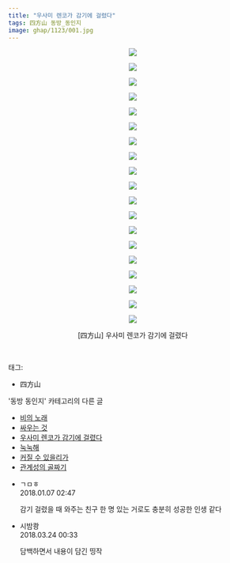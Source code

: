 ```yaml
---
title: "우사미 렌코가 감기에 걸렸다"
tags: 四方山 동방_동인지
image: ghap/1123/001.jpg
---
```

<div class="article">
<p style="text-align: center; clear: none; float: none;"><img src="{{ site.nasurl }}/ghap/1123/001.jpg"/></p>
<p style="text-align: center; clear: none; float: none;"><img src="{{ site.nasurl }}/ghap/1123/002.jpg"/></p>
<p style="text-align: center; clear: none; float: none;"><img src="{{ site.nasurl }}/ghap/1123/003.jpg"/></p>
<p style="text-align: center; clear: none; float: none;"><img src="{{ site.nasurl }}/ghap/1123/004.jpg"/></p>
<p style="text-align: center; clear: none; float: none;"><img src="{{ site.nasurl }}/ghap/1123/005.jpg"/></p>
<p style="text-align: center; clear: none; float: none;"><img src="{{ site.nasurl }}/ghap/1123/006.jpg"/></p>
<p style="text-align: center; clear: none; float: none;"><img src="{{ site.nasurl }}/ghap/1123/007.jpg"/></p>
<p style="text-align: center; clear: none; float: none;"><img src="{{ site.nasurl }}/ghap/1123/008.jpg"/></p>
<p style="text-align: center; clear: none; float: none;"><img src="{{ site.nasurl }}/ghap/1123/009.jpg"/></p>
<p style="text-align: center; clear: none; float: none;"><img src="{{ site.nasurl }}/ghap/1123/010.jpg"/></p>
<p style="text-align: center; clear: none; float: none;"><img src="{{ site.nasurl }}/ghap/1123/011.jpg"/></p>
<p style="text-align: center; clear: none; float: none;"><img src="{{ site.nasurl }}/ghap/1123/012.jpg"/></p>
<p style="text-align: center; clear: none; float: none;"><img src="{{ site.nasurl }}/ghap/1123/013.jpg"/></p>
<p style="text-align: center; clear: none; float: none;"><img src="{{ site.nasurl }}/ghap/1123/014.jpg"/></p>
<p style="text-align: center; clear: none; float: none;"><img src="{{ site.nasurl }}/ghap/1123/015.jpg"/></p>
<p style="text-align: center; clear: none; float: none;"><img src="{{ site.nasurl }}/ghap/1123/016.jpg"/></p>
<p style="text-align: center; clear: none; float: none;"><img src="{{ site.nasurl }}/ghap/1123/017.jpg"/></p>
<p style="text-align: center; clear: none; float: none;"><img src="{{ site.nasurl }}/ghap/1123/018.jpg"/></p>
<p style="text-align: center; clear: none; float: none;"><img src="{{ site.nasurl }}/ghap/1123/019.jpg"/></p>
<p style="text-align: center; clear: none; float: none;">[四方山] 우사미 렌코가 감기에 걸렸다</p>
<p><br/></p>
</div><div class="tagTrail">
<p>태그: </p>
<ul>
<li>四方山</li>
</ul>
</div><div class="another">
<p>'동방 동인지' 카테고리의 다른 글</p>
<ul>
<li><a href="/2016-07-26-ghap_1126">비의 노래</a></li>
<li><a href="/2016-07-26-ghap_1125">싸우는 것</a></li>
<li><a href="/2016-07-26-ghap_1123">우사미 렌코가 감기에 걸렸다</a></li>
<li><a href="/2016-07-26-ghap_1122">눅눅해</a></li>
<li><a href="/2016-07-26-ghap_1121">커질 수 있을리가</a></li>
<li><a href="/2016-07-26-ghap_1120">관계성의 골짜기</a></li>
</ul>
</div><div class="cb_module cb_fluid">
<div class="cb_wrt cb_profile">
<div class="comment">
<ul>
<li class="cb_thumb_off" id="comment15168216">
<div class="cb_comment_area">
<div class="cb_info_area">
<div class="cb_section">
<span class="cb_nick_name">ㄱㅁㅎ</span>
</div>
<div class="cb_section">
<span class="cb_date">2018.01.07 02:47 </span>
</div>
</div>
<div class="cb_dsc_comment">
<p class="cb_dsc">
											감기 걸렸을 때 와주는 친구 한 명 있는 거로도 충분히 성공한 인생 같다
										</p>
</div>
</div></li>
<li class="cb_thumb_off" id="comment15225591">
<div class="cb_comment_area">
<div class="cb_info_area">
<div class="cb_section">
<span class="cb_nick_name">시밤쾅</span>
</div>
<div class="cb_section">
<span class="cb_date">2018.03.24 00:33 </span>
</div>
</div>
<div class="cb_dsc_comment">
<p class="cb_dsc">
											담백하면서 내용이 담긴 띵작
										</p>
</div>
</div></li>
</ul>
</div>
</div><!-- commentList close -->
</div>
